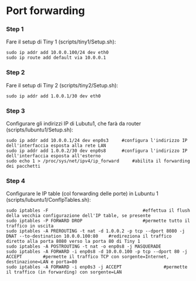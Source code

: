 # Port forwarding

### Step 1
Fare il setup di Tiny 1 (scripts/tiny1/Setup.sh):

    sudo ip addr add 10.0.0.100/24 dev eth0
    sudo ip route add default via 10.0.0.1

### Step 2
Fare il setup di Tiny 2 (scripts/tiny2/Setup.sh):

    sudo ip addr add 1.0.0.1/30 dev eth0

### Step 3
Configurare gli indirizzi IP di Lubutu1, che farà da router (scripts/lubuntu1/Setup.sh):

    sudo ip addr add 10.0.0.1/24 dev enp0s3		#configura l'indirizzo IP dell'interfaccia esposta alla rete LAN
    sudo ip addr add 1.0.0.2/30 dev enp0s8		#configura l'indirizzo IP dell'interfaccia esposta all'esterno
    sudo echo 1 > /proc/sys/net/ipv4/ip_forward		#abilita il forwarding dei pacchetti

### Step 4
Configurare le IP table (col forwarding delle porte) in Lubuntu 1 (scripts/lubuntu1/ConfIpTables.sh):

    sudo iptables -F									#effettua il flush della vecchia configurazione dell'IP table, se presente
    sudo iptables -P FORWARD DROP						#permette tutto il traffico in uscita
    sudo iptables -A PREROUTING -t nat -d 1.0.0.2 -p tcp --dport 8080 -j DNAT --to-destination 10.0.0.100:80	#redireziona il traffico diretto alla porta 8080 verso la porta 80 di Tiny 1
    sudo iptables -A POSTROUTING -t nat -o enp0s8 -j MASQUERADE
    sudo iptables -A FORWARD -i enp0s8 -d 10.0.0.100 -p tcp --dport 80 -j ACCEPT		#permette il traffico TCP con sorgente=Internet, destinazione=LAN e porta=80
    sudo iptables -A FORWARD -i enp0s3 -j ACCEPT				#permette il traffico (in forwarding) con sorgente=LAN
